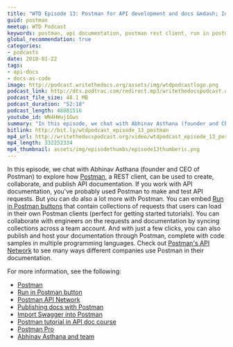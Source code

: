 ```yaml
---
title: "WTD Episode 13: Postman for API development and docs &mdash; Interview with Postman Founder"
guid: postman
meetup: WTD Podcast
keywords: postman, api documentation, postman rest client, run in postman button
global_recommendation: true
categories:
- podcasts
date: 2018-01-22
tags:
- api-docs
- docs-as-code
image: http://podcast.writethedocs.org/assets/img/wtdpodcastlogo.png
podcast_link: http://dts.podtrac.com/redirect.mp3/writethedocspodcast.org/wtdpodcast_episode_13_postman.mp3
podcast_file_size: 48.1 MB
podcast_duration: "52:10"
podcast_length: 48081516
youtube_id: WN4HWuj1Gws
summary: "In this episode, we chat with Abhinav Asthana (founder and CEO of Postman) to explore how Postman, a REST client, can be used to create, collaborate, and publish API documentation. If you work with API documentation, you've probably used Postman to make and test API requests. But you can do also a lot more with Postman. You can embed Run in Postman buttons that contain collections of requests that users can load in their own Postman clients (perfect for getting started tutorials). You can collaborate with engineers on the requests and documentation by syncing collections across a team account. And with just a few clicks, you can also publish and host your documentation through Postman, complete with code samples in multiple programming languages. Check out Postman's API Network to see many ways different companies use Postman in their documentation."
bitlink: http://bit.ly/wtdpodcast_episode_13_postman
mp4_url: http://writethedocspodcast.org/video/wtdpodcast_episode_13_postman.mp4
mp4_length: 332252334
mp4_thumbnail: assets/img/episodethumbs/episode13thumberic.png
---
```

In this episode, we chat with Abhinav Asthana (founder and CEO of Postman) to explore how [Postman](hhttps://www.getpostman.com/),
  a REST client, can be used to create, collaborate, and publish API documentation.
If you work with API documentation, you've probably used Postman to make and test API requests.
But you can do also a lot more with Postman.
You can embed [Run in Postman buttons](https://www.getpostman.com/docs/postman_for_publishers/run_button/creating_run_button)
  that contain collections of requests that users can load in their own Postman clients (perfect for getting started tutorials).
You can collaborate with engineers on the requests and documentation by syncing collections across a team account.
And with just a few clicks, you can also publish and host your documentation through Postman,
  complete with code samples in multiple programming languages.
Check out [Postman's API Network](https://www.getpostman.com/api-network/)
  to see many ways different companies use Postman in their documentation.

For more information, see the following:

* [Postman](hhttps://www.getpostman.com/)
* [Run in Postman button](https://www.getpostman.com/docs/postman_for_publishers/run_button/creating_run_button)
* [Postman API Network](https://www.getpostman.com/api-network/)
* [Publishing docs with Postman](https://www.getpostman.com/docs/postman/api_documentation/publishing_public_docs)
* [Import Swagger into Postman](https://www.getpostman.com/docs/postman/collections/data_formats)
* [Postman tutorial in API doc course](https://idratherbewriting.com/learnapidoc/docapis_postman.html)
* [Postman Pro](https://www.getpostman.com/docs/pro/what_is_pro)
* [Abhinav Asthana and team](https://www.getpostman.com/team)
